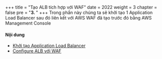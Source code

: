 +++
title = "Tạo ALB tích hợp với WAF"
date = 2022
weight = 3
chapter = false
pre = "<b>3. </b>"
+++
Trong phần này chúng ta sẽ khởi tạo 1 Application Load Balancer sau đó liên kết với AWS WAF đã tạo trước đó bằng AWS Management Console
#### Nội dung
- [Khởi tạo Application Load Balancer](3.1-create-alb)
- [Configure ALB với WAF](3.2-intergation-alb-waf)